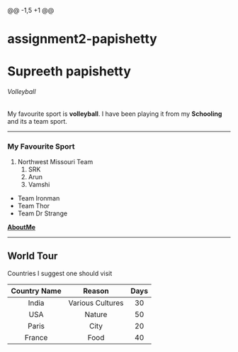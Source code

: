 @@ -1,5 +1 @@
# assignment2-papishetty
# Supreeth papishetty
###### Volleyball 

My favourite sport is **volleyball**. I have been playing it from my **Schooling** and its a team sport.

****

### My Favourite Sport

1. Northwest Missouri Team
    1. SRK
    2. Arun
    3. Vamshi
* Team Ironman
* Team Thor
* Team Dr Strange

**[AboutMe](AboutMe.md)**

****

## World Tour

Countries I suggest one should visit 

| Country Name | Reason | Days |
| :---: | :---: | :---: |
| India | Various Cultures | 30 |
| USA | Nature | 50 |
| Paris | City | 20 |
| France | Food | 40 |